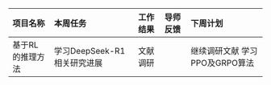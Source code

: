 
| 项目名称                         | 本周任务                                                         | 工作结果 | 导师反馈 | 下周计划                                                                                                             |
| :------------------------------- | :--------------------------------------------------------------- | :------- | :------- | :------------------------------------------------------------------------------------------------------------------- |
| 基于RL的推理方法 | 学习DeepSeek-R1相关研究进展 | 文献调研 || 继续调研文献 学习PPO及GRPO算法|
